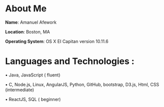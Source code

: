 
# About Me

**Name**: Amanuel Afework

**Location**: Boston, MA

**Operating System**: OS X EI Capitan version 10.11.6




   # Languages   and   Technologies :
   
•     Java,   JavaScript   ( fluent)

•    C,   Node.js,   Linux,   AngularJS,   Python,   GitHub,   bootstrap,   D3.js,   Html,   CSS   (intermediate)

•    ReactJS,   SQL   ( beginner)

